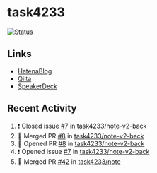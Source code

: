 # task4233
![Status](https://github-readme-stats.vercel.app/api?username=task4233&count_private=true&show_icons=true&theme=chartreuse-dark)

## Links
 - [HatenaBlog](https://task4233.hatenablog.com/)
 - [Qiita](https://qiita.com/task4233)
 - [SpeakerDeck](https://speakerdeck.com/task4233)

## Recent Activity
<!--START_SECTION:activity-->
1. ❗️ Closed issue [#7](https://github.com/task4233/note-v2-back/issues/7) in [task4233/note-v2-back](https://github.com/task4233/note-v2-back)
2. 🎉 Merged PR [#8](https://github.com/task4233/note-v2-back/pull/8) in [task4233/note-v2-back](https://github.com/task4233/note-v2-back)
3. 💪 Opened PR [#8](https://github.com/task4233/note-v2-back/pull/8) in [task4233/note-v2-back](https://github.com/task4233/note-v2-back)
4. ❗️ Opened issue [#7](https://github.com/task4233/note-v2-back/issues/7) in [task4233/note-v2-back](https://github.com/task4233/note-v2-back)
5. 🎉 Merged PR [#42](https://github.com/task4233/note/pull/42) in [task4233/note](https://github.com/task4233/note)
<!--END_SECTION:activity-->
